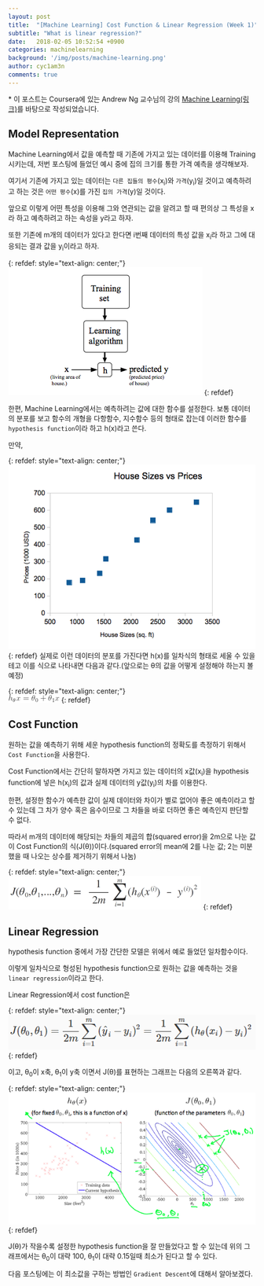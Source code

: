 ```yaml
---
layout: post
title:  "[Machine Learning] Cost Function & Linear Regression (Week 1)"
subtitle: "What is linear regression?"
date:   2018-02-05 10:52:54 +0900
categories: machinelearning
background: '/img/posts/machine-learning.png'
author: cyc1am3n
comments: true
---
```

\* 이 포스트는 Coursera에 있는 Andrew Ng 교수님의 강의 [Machine Learning(링크)](https://www.coursera.org/learn/machine-learning)를 바탕으로 작성되었습니다.

## Model Representation

Machine Learning에서 값을 예측할 때 기존에 가지고 있는 데이터를 이용해 Training 시키는데, 저번 포스팅에 들었던 예시 중에 집의 크기를 통한 가격 예측을 생각해보자.  

여기서 기존에 가지고 있는 데이터는 `다른 집들의 평수`(x<sub>i</sub>)와 `가격`(y<sub>i</sub>)일 것이고 예측하려고 하는 것은 `어떤 평수`(x)를 가진 `집의 가격`(y)일 것이다.  

앞으로 이렇게 어떤 특성을 이용해 그와 연관되는 값을 알려고 할 때 편의상 그 특성을 x라 하고 예측하려고 하는 속성을 y라고 하자.  

또한 기존에 m개의 데이터가 있다고 한다면 i번째 데이터의 특성 값을 x<sub>i</sub>라 하고 그에 대응되는 결과 값을 y<sub>i</sub>이라고 하자.  

{: refdef: style="text-align: center;"}  
![그림1](/img/posts/cost-function-1.png)
{: refdef}

한편, Machine Learning에서는 예측하려는 값에 대한 함수를 설정한다. 보통 데이터의 분포를 보고 함수의 개형을 다항함수, 지수함수 등의 형태로 잡는데 이러한 함수를 `hypothesis function`이라 하고 h(x)라고 쓴다.  

만약,  

{: refdef: style="text-align: center;"}  
![그림2](/img/posts/cost-function-2.png)
{: refdef}
실제로 이런 데이터의 분포를 가진다면 h(x)를 일차식의 형태로 세울 수 있을 테고 이를 식으로 나타내면 다음과 같다.(앞으로는 θ의 값을 어떻게 설정해야 하는지 볼 예정)

{: refdef: style="text-align: center;"}  
![그림3](/img/posts/cost-function-3.png)
{: refdef}

## Cost Function

원하는 값을 예측하기 위해 세운 hypothesis function의 정확도를 측정하기 위해서 `Cost Function`을 사용한다.  

Cost Function에서는 간단히 말하자면 가지고 있는 데이터의 x값(x<sub>i</sub>)을 hypothesis function에 넣은 h(x<sub>i</sub>)의 값과 실제 데이터의 y값(y<sub>i</sub>)의 차를 이용한다.  

한편, 설정한 함수가 예측한 값이 실제 데이터와 차이가 별로 없어야 좋은 예측이라고 할 수 있는데 그 차가 양수 혹은 음수이므로 그 차들을 바로 더하면 좋은 예측인지 판단할 수 없다.  

따라서 m개의 데이터에 해당되는 차들의 제곱의 합(squared error)을 2m으로 나눈 값이 Cost Function의 식(J(θ))이다.(squared error의 mean에 2를 나눈 값; 2는 미분했을 때 나오는 상수를 제거하기 위해서 나눔)  

{: refdef: style="text-align: center;"}  
![그림4](/img/posts/cost-function-4.png)
{: refdef}

## Linear Regression

hypothesis function 중에서 가장 간단한 모델은 위에서 예로 들었던 일차함수이다.  

이렇게 일차식으로 형성된 hypothesis function으로 원하는 값을 예측하는 것을 `linear regression`이라고 한다.  

Linear Regression에서 cost function은

{: refdef: style="text-align: center;"}  
![그림5](/img/posts/cost-function-5.png)
{: refdef}

이고, θ<sub>0</sub>이 x축, θ<sub>1</sub>이 y축 이면서 J(θ)를 표현하는 그래프는 다음의 오른쪽과 같다.

{: refdef: style="text-align: center;"}  
![그림6](/img/posts/cost-function-6.png)
{: refdef}

J(θ)가 작을수록 설정한 hypothesis function을 잘 만들었다고 할 수 있는데 위의 그래프에서는 θ<sub>0</sub>이 대략 100, θ<sub>1</sub>이 대략 0.15일때 최소가 된다고 할 수 있다.  

다음 포스팅에는 이 최소값을 구하는 방법인 `Gradient Descent`에 대해서 알아보겠다.
